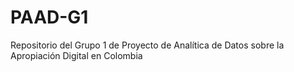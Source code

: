 # PAAD-G1
Repositorio del Grupo 1 de Proyecto de Analítica de Datos sobre la Apropiación Digital en Colombia
